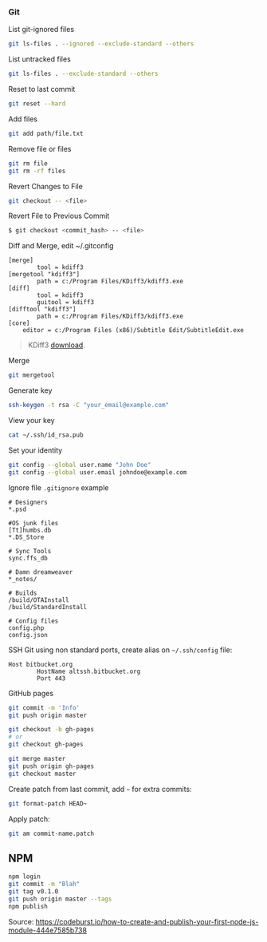 ### Git

List git-ignored files
```bash
git ls-files . --ignored --exclude-standard --others
```

List untracked files
```bash
git ls-files . --exclude-standard --others
```

Reset to last commit
```bash
git reset --hard
```

Add files
```bash
git add path/file.txt
```

Remove file or files
```bash
git rm file
git rm -rf files
```

Revert Changes to File
```bash
git checkout -- <file>
```

Revert File to Previous Commit
```bash
$ git checkout <commit_hash> -- <file>
```

Diff and Merge, edit ~/.gitconfig
```
[merge]
        tool = kdiff3
[mergetool "kdiff3"]
        path = c:/Program Files/KDiff3/kdiff3.exe
[diff]
        tool = kdiff3
        guitool = kdiff3
[difftool "kdiff3"]
        path = c:/Program Files/KDiff3/kdiff3.exe
[core]
	editor = c:/Program Files (x86)/Subtitle Edit/SubtitleEdit.exe
```

> KDiff3 [download](http://kdiff3.sourceforge.net/).

Merge
```bash
git mergetool
```

Generate key
```bash
ssh-keygen -t rsa -C "your_email@example.com"
```

View your key
```bash
cat ~/.ssh/id_rsa.pub
```

Set your identity
```bash
git config --global user.name "John Doe"
git config --global user.email johndoe@example.com
```

Ignore file `.gitignore` example
```
# Designers
*.psd

#OS junk files
[Tt]humbs.db
*.DS_Store

# Sync Tools
sync.ffs_db

# Damn dreamweaver
*_notes/

# Builds
/build/OTAInstall
/build/StandardInstall

# Config files
config.php
config.json
```

SSH Git using non standard ports, create alias on `~/.ssh/config` file:
```
Host bitbucket.org
        HostName altssh.bitbucket.org
        Port 443
```

GitHub pages
```bash
git commit -m 'Info'
git push origin master

git checkout -b gh-pages
# or
git checkout gh-pages

git merge master
git push origin gh-pages
git checkout master
```

Create patch from last commit, add `~` for extra commits:
```bash
git format-patch HEAD~
```

Apply patch:
```bash
git am commit-name.patch
```

## NPM
```sh
npm login
git commit -m "Blah"
git tag v0.1.0
git push origin master --tags
npm publish
```

Source: https://codeburst.io/how-to-create-and-publish-your-first-node-js-module-444e7585b738